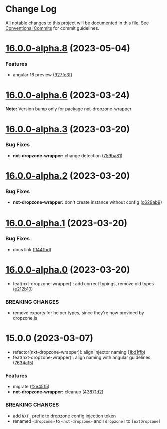 # Change Log

All notable changes to this project will be documented in this file.
See [Conventional Commits](https://conventionalcommits.org) for commit guidelines.

# [16.0.0-alpha.8](https://github.com/Liquid-JS/nxt-components/compare/v16.0.0-alpha.7...v16.0.0-alpha.8) (2023-05-04)


### Features

* angular 16 preview ([927fe3f](https://github.com/Liquid-JS/nxt-components/commit/927fe3f94dec9c369b6e693cfc282f245fbfbe72))





# [16.0.0-alpha.6](https://github.com/Liquid-JS/nxt-components/compare/v16.0.0-alpha.5...v16.0.0-alpha.6) (2023-03-24)

**Note:** Version bump only for package nxt-dropzone-wrapper





# [16.0.0-alpha.3](https://github.com/Liquid-JS/nxt-components/compare/v16.0.0-alpha.2...v16.0.0-alpha.3) (2023-03-20)


### Bug Fixes

* **nxt-dropzone-wrapper:** change detection ([759ba81](https://github.com/Liquid-JS/nxt-components/commit/759ba81d51344b6f04e0dc2c36e4b6dba8936452))





# [16.0.0-alpha.2](https://github.com/Liquid-JS/nxt-components/compare/v16.0.0-alpha.1...v16.0.0-alpha.2) (2023-03-20)


### Bug Fixes

* **nxt-dropzone-wrapper:** don't create instance without config ([c629ab9](https://github.com/Liquid-JS/nxt-components/commit/c629ab9f5527f94ea90199fc5f4194c00486e66b))





# [16.0.0-alpha.1](https://github.com/Liquid-JS/nxt-components/compare/v16.0.0-alpha.0...v16.0.0-alpha.1) (2023-03-20)


### Bug Fixes

* docs link ([ff441bd](https://github.com/Liquid-JS/nxt-components/commit/ff441bd6939654f8bbab655da891be08629cc36d))





# [16.0.0-alpha.0](https://github.com/Liquid-JS/nxt-components/compare/v15.0.1...v16.0.0-alpha.0) (2023-03-20)


* feat(nxt-dropzone-wrapper)!: add correct typings, remove old types ([e212b10](https://github.com/Liquid-JS/nxt-components/commit/e212b101ef3537a7d77eb11aa26ffea7db76ce30))


### BREAKING CHANGES

* remove exports for helper types, since they're now provided by dropzone.js





# 15.0.0 (2023-03-07)


* refactor(nxt-dropzone-wrapper)!: align injector naming ([1bd1ffb](https://github.com/Liquid-JS/nxt-components/commit/1bd1ffbe4b201825e1aa607413d82305c34e0e35))
* feat(nxt-dropzone-wrapper)!: align naming with angular guidelines ([7634a15](https://github.com/Liquid-JS/nxt-components/commit/7634a15b84367a6650df1c2972c894a2f9ab21b6))


### Features

* migrate ([f2e45f5](https://github.com/Liquid-JS/nxt-components/commit/f2e45f52617961f202a7c637b9996906d1a97911))
* **nxt-dropzone-wrapper:** cleanup ([43871d2](https://github.com/Liquid-JS/nxt-components/commit/43871d22c51a4860b89169919c67e173bb9354c5))


### BREAKING CHANGES

* add `NXT_` prefix to dropzone config injection token
* renamed `<dropzone>` to `<nxt-dropzone>` and `[dropzone]` to `[nxtDropzone]`
